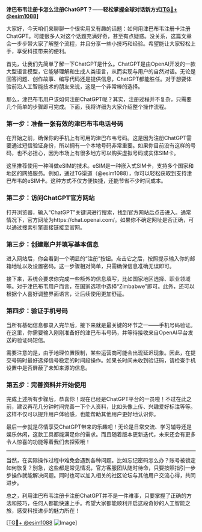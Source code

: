 **津巴布韦注册卡怎么注册ChatGPT？——轻松掌握全球对话新方式[[TG💪+ @esim1088](https://t.me/s/esim1088)]**

大家好，今天咱们来聊聊一个很实用又有趣的话题：如何用津巴布韦注册卡注册ChatGPT。可能很多人对这个话题充满好奇，甚至有点疑惑。没关系，这篇文章会一步步带大家了解整个流程，并且分享一些小技巧和经验。希望能让大家轻松上手，享受科技带来的便利。

首先，让我们先简单了解一下ChatGPT是什么。ChatGPT是由OpenAI开发的一款大型语言模型，它能够理解和生成人类语言，从而实现与用户的自然对话。无论是回答问题、创作故事、编写代码还是提供信息，ChatGPT都能胜任。对于想要体验前沿人工智能技术的朋友来说，这是一个非常棒的选择。

那么，津巴布韦用户该如何注册ChatGPT呢？其实，注册过程并不复杂，只需要几个简单的步骤即可完成。下面，我将详细为大家介绍整个操作流程。

### 第一步：准备一张有效的津巴布韦电话号码

在开始之前，确保你的手机上有可用的津巴布韦号码。这是因为注册ChatGPT需要通过短信验证身份，所以拥有一个本地号码非常重要。如果你目前没有这样的号码，也不必担心，因为市场上有很多地方可以购买虚拟号码或实体SIM卡。

这里推荐使用一种叫做eSIM的技术。eSIM是一种嵌入式SIM卡，支持多个国家和地区的网络服务。例如，通过TG渠道（@esim1088），你可以轻松获取到支持津巴布韦的eSIM卡。这种方式不仅方便快捷，还能节省不少时间成本。

### 第二步：访问ChatGPT官方网站

打开浏览器，输入“ChatGPT”关键词进行搜索，找到官方网站后点击进入。通常情况下，官方网址为https://chat.openai.com/。如果你不确定网址是否正确，可以通过搜索引擎直接链接至官网。

### 第三步：创建账户并填写基本信息

进入网站后，你会看到一个明显的“注册”按钮。点击它之后，按照提示输入你的邮箱地址以及设置密码。这一步骤相对简单，只需确保信息准确无误即可。

接下来，系统会要求你完成一些额外的信息填写，比如国家地区选择、职业领域等。对于津巴布韦用户而言，在国家选项中选择“Zimbabwe”即可。此外，还可以根据个人喜好调整界面语言，让后续使用更加舒适。

### 第四步：验证手机号码

当所有基础信息都录入完毕后，接下来就是最关键的环节之一——手机号码验证。在这里，你需要输入刚刚准备好的津巴布韦号码，并等待接收来自OpenAI平台发送的验证码短信。

需要注意的是，由于地理位置限制，某些运营商可能会出现延迟现象。因此，在提交号码时最好选择信号稳定的时间段操作。如果长时间未收到验证码，请检查手机设置中是否屏蔽了未知来源的信息。

### 第五步：完善资料并开始使用

完成上述所有步骤后，恭喜你！现在已经是ChatGPT平台的一员啦！不过在此之前，建议再花几分钟时间完善一下个人资料，比如头像上传、兴趣爱好标注等等。这样不仅可以提升用户体验感，也能帮助其他用户更好地认识你。

最后一步就是尽情享受ChatGPT带来的乐趣吧！无论是日常交流、学习辅导还是娱乐休闲，这款工具都能满足你的需求。而且随着版本更新迭代，未来还会有更多令人惊喜的功能等着我们去探索哦！

---

当然，在实际操作过程中难免会遇到各种问题。比如忘记密码怎么办？账号被锁定如何恢复？别急，这些都是常见情况，官方客服团队随时待命，只要按照指引一步步操作就能解决问题。同时也可以加入相关的社区论坛与其他用户交流心得，共同进步。

总之，利用津巴布韦注册卡注册ChatGPT并不是一件难事，只要掌握了正确的方法和技巧，任何人都能快速上手。希望大家都能顺利开启这段奇妙的人工智能之旅，感受科技进步的魅力所在！

[[TG💪+ @esim1088](https://t.me/s/esim1088) ![Image](https://i.postimg.cc/4NQfJmqS/Snipaste-2025-05-13-00-14-12.png)]